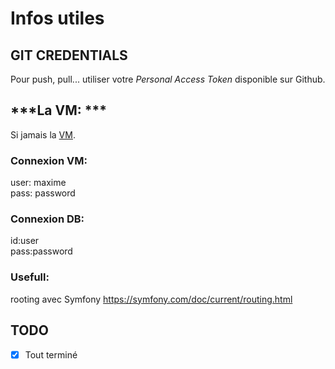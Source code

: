 # Infos utiles

## GIT CREDENTIALS

Pour push, pull... utiliser votre *Personal Access Token* disponible sur Github. 

## ***La VM: ***
Si jamais la [VM](https://mega.nz/file/TQ01HA5R#lJZTauoUR7IHgFtcBrtCZc-7-wzqaUWqywc2RzRK6xE).

### Connexion VM:

user: maxime</br>
pass: password </br>

### Connexion DB:
id:user</br>
pass:password</br>

### Usefull:
rooting avec Symfony
https://symfony.com/doc/current/routing.html

## TODO
- [x] Tout terminé

